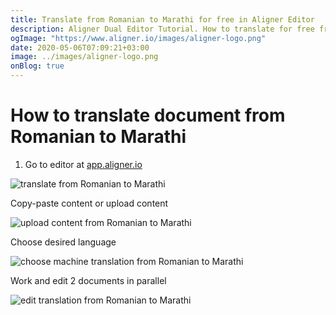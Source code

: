 ```yaml
---
title: Translate from Romanian to Marathi for free in Aligner Editor
description: Aligner Dual Editor Tutorial. How to translate for free from Romanian to Marathi. Aligner is multilingual document management platform. 
ogImage: "https://www.aligner.io/images/aligner-logo.png"
date: 2020-05-06T07:09:21+03:00
image: ../images/aligner-logo.png
onBlog: true
---
```


# How to translate document from Romanian to Marathi

1. Go to editor at [app.aligner.io](https://app.aligner.io "Aligner App web page")

![translate from Romanian to Marathi](../aligner-blank-editor.png "translate from Romanian to Marathi")

Copy-paste content or upload content

![upload content from Romanian to Marathi](../aligner-uploaded-document.png "upload content from Romanian to Marathi")

Choose desired language

![choose machine translation from Romanian to Marathi](../aligner-language-dropdown.png "choose machine translation from Romanian to Marathi")

Work and edit 2 documents in parallel

![edit translation from Romanian to Marathi](../aligner-double-sitded-editor.png "edit translation from Romanian to Marathi")

